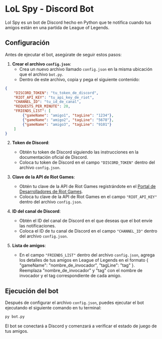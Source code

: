 # LoL Spy - Discord Bot

Lol Spy es un bot de Discord hecho en Python que te notifica cuando tus amigos están en una partida de League of Legends.

## Configuración

Antes de ejecutar el bot, asegúrate de seguir estos pasos:

1. **Crear el archivo `config.json`**:
    - Crea un nuevo archivo llamado `config.json` en la misma ubicación que el archivo `bot.py`.
    - Dentro de este archivo, copia y pega el siguiente contenido:

```json
{
    "DISCORD_TOKEN": "tu_token_de_discord",
    "RIOT_API_KEY": "tu_api_key_de_riot",
    "CHANNEL_ID": "tu_id_de_canal",
    "REQUESTS_PER_MINUTE": 20,
    "FRIENDS_LIST": [
        {"gameName": "amigo1", "tagLine": "1234"},
        {"gameName": "amigo2", "tagLine": "5678"},
        {"gameName": "amigo3", "tagLine": "9101"}
    ]
}
```

2. **Token de Discord**:
    - Obtén tu token de Discord siguiendo las instrucciones en la documentación oficial de Discord.
    - Coloca tu token de Discord en el campo `"DISCORD_TOKEN"` dentro del archivo `config.json`.

3. **Clave de la API de Riot Games**:
    - Obtén tu clave de la API de Riot Games registrándote en el [Portal de Desarrolladores de Riot Games](https://developer.riotgames.com/).
    - Coloca tu clave de la API de Riot Games en el campo `"RIOT_API_KEY"` dentro del archivo `config.json`.

4. **ID del canal de Discord**:
    - Obtén el ID del canal de Discord en el que deseas que el bot envíe las notificaciones.
    - Coloca el ID de tu canal de Discord en el campo `"CHANNEL_ID"` dentro del archivo `config.json`.

5. **Lista de amigos**:
    - En el campo `"FRIENDS_LIST"` dentro del archivo `config.json`, agrega los detalles de tus amigos en League of Legends en el formato { "gameName": "nombre_de_invocador", "tagLine": "tag" }. Reemplaza "nombre_de_invocador" y "tag" con el nombre de invocador y el tag correspondiente de cada amigo.

## Ejecución del bot

Después de configurar el archivo `config.json`, puedes ejecutar el bot ejecutando el siguiente comando en tu terminal:

```bash
py bot.py
```

El bot se conectará a Discord y comenzará a verificar el estado de juego de tus amigos.